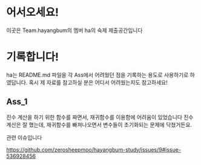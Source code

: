 # 어서오세요!
이곳은 Team.hayangbum의 멤버 ha의 숙제 제출공간입니다

# 기록합니다!
ha는 README.md 파일을 각 Ass에서 어려웠던 점을 기록하는 용도로 사용하기로 하였답니다.
혹시 제 자료를 참고하실 분은 어디서 어려웠는지도 참고하세요!

## Ass_1
진수 계산을 하기 위한 함수를 짜면서, 재귀함수를 이용함에 어려움이 있었습니다
진수 계산은 잘 했는데, 재귀함수를 빠져나오면서 변수들이 초기화되는 문제에 닥쳤거든요.

관련 이슈입니다

https://github.com/zerosheepmoo/hayangbum-study/issues/9#issue-536928456
